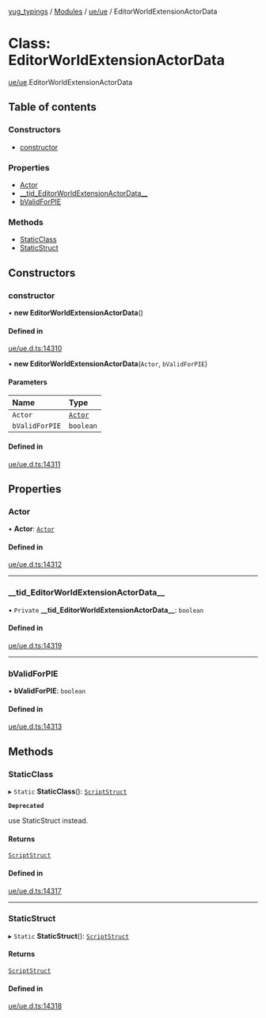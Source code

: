 [yug_typings](../README.md) / [Modules](../modules.md) / [ue/ue](../modules/ue_ue.md) / EditorWorldExtensionActorData

# Class: EditorWorldExtensionActorData

[ue/ue](../modules/ue_ue.md).EditorWorldExtensionActorData

## Table of contents

### Constructors

- [constructor](ue_ue.EditorWorldExtensionActorData.md#constructor)

### Properties

- [Actor](ue_ue.EditorWorldExtensionActorData.md#actor)
- [\_\_tid\_EditorWorldExtensionActorData\_\_](ue_ue.EditorWorldExtensionActorData.md#__tid_editorworldextensionactordata__)
- [bValidForPIE](ue_ue.EditorWorldExtensionActorData.md#bvalidforpie)

### Methods

- [StaticClass](ue_ue.EditorWorldExtensionActorData.md#staticclass)
- [StaticStruct](ue_ue.EditorWorldExtensionActorData.md#staticstruct)

## Constructors

### constructor

• **new EditorWorldExtensionActorData**()

#### Defined in

[ue/ue.d.ts:14310](https://github.com/YugMetaverse/yug_typings/blob/25cad34/ue/ue.d.ts#L14310)

• **new EditorWorldExtensionActorData**(`Actor`, `bValidForPIE`)

#### Parameters

| Name | Type |
| :------ | :------ |
| `Actor` | [`Actor`](ue_ue.Actor.md) |
| `bValidForPIE` | `boolean` |

#### Defined in

[ue/ue.d.ts:14311](https://github.com/YugMetaverse/yug_typings/blob/25cad34/ue/ue.d.ts#L14311)

## Properties

### Actor

• **Actor**: [`Actor`](ue_ue.Actor.md)

#### Defined in

[ue/ue.d.ts:14312](https://github.com/YugMetaverse/yug_typings/blob/25cad34/ue/ue.d.ts#L14312)

___

### \_\_tid\_EditorWorldExtensionActorData\_\_

• `Private` **\_\_tid\_EditorWorldExtensionActorData\_\_**: `boolean`

#### Defined in

[ue/ue.d.ts:14319](https://github.com/YugMetaverse/yug_typings/blob/25cad34/ue/ue.d.ts#L14319)

___

### bValidForPIE

• **bValidForPIE**: `boolean`

#### Defined in

[ue/ue.d.ts:14313](https://github.com/YugMetaverse/yug_typings/blob/25cad34/ue/ue.d.ts#L14313)

## Methods

### StaticClass

▸ `Static` **StaticClass**(): [`ScriptStruct`](ue_ue.ScriptStruct.md)

**`Deprecated`**

use StaticStruct instead.

#### Returns

[`ScriptStruct`](ue_ue.ScriptStruct.md)

#### Defined in

[ue/ue.d.ts:14317](https://github.com/YugMetaverse/yug_typings/blob/25cad34/ue/ue.d.ts#L14317)

___

### StaticStruct

▸ `Static` **StaticStruct**(): [`ScriptStruct`](ue_ue.ScriptStruct.md)

#### Returns

[`ScriptStruct`](ue_ue.ScriptStruct.md)

#### Defined in

[ue/ue.d.ts:14318](https://github.com/YugMetaverse/yug_typings/blob/25cad34/ue/ue.d.ts#L14318)
